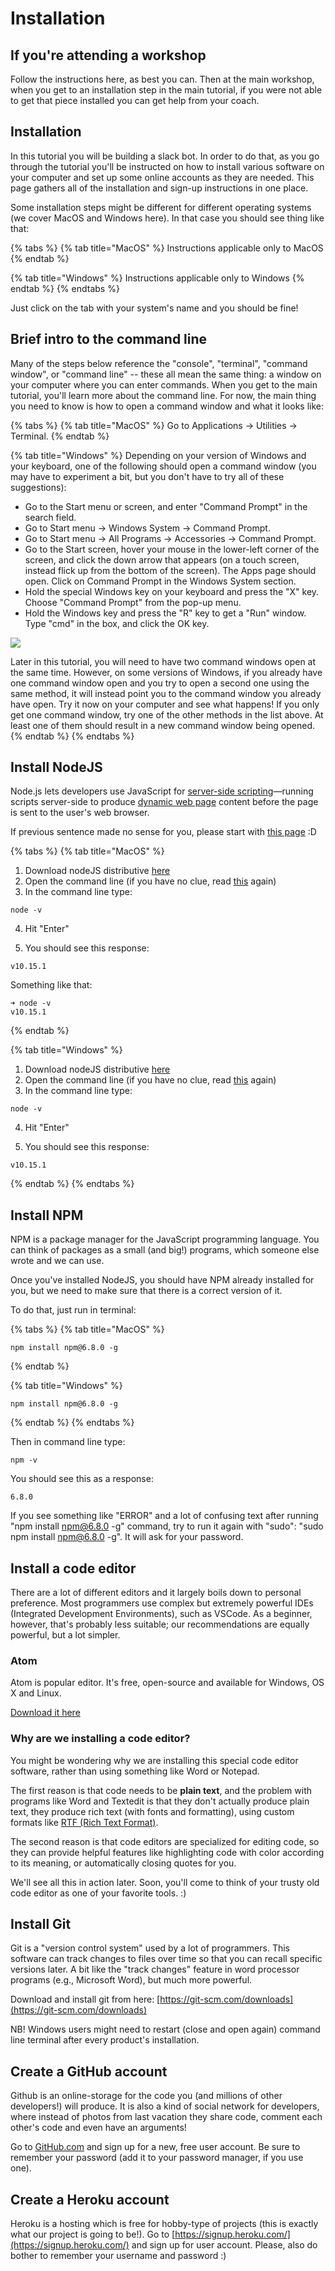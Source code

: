 # Installation

## If you're attending a workshop <a id="if-youre-attending-a-workshop"></a>

Follow the instructions here, as best you can. Then at the main workshop, when you get to an installation step in the main tutorial, if you were not able to get that piece installed you can get help from your coach.

## Installation

In this tutorial you will be building a slack bot. In order to do that, as you go through the tutorial you'll be instructed on how to install various software on your computer and set up some online accounts as they are needed. This page gathers all of the installation and sign-up instructions in one place.

Some installation steps might be different for different operating systems \(we cover MacOS and Windows here\). In that case you should see thing like that:

{% tabs %}
{% tab title="MacOS" %}
Instructions applicable only to MacOS
{% endtab %}

{% tab title="Windows" %}
Instructions applicable only to Windows
{% endtab %}
{% endtabs %}

Just click on the tab with your system's name and you should be fine!

## Brief intro to the command line <a id="brief-intro-to-the-command-line"></a>

Many of the steps below reference the "console", "terminal", "command window", or "command line" -- these all mean the same thing: a window on your computer where you can enter commands. When you get to the main tutorial, you'll learn more about the command line. For now, the main thing you need to know is how to open a command window and what it looks like:  


{% tabs %}
{% tab title="MacOS" %}
Go to Applications → Utilities → Terminal.
{% endtab %}

{% tab title="Windows" %}
Depending on your version of Windows and your keyboard, one of the following should open a command window \(you may have to experiment a bit, but you don't have to try all of these suggestions\):

* Go to the Start menu or screen, and enter "Command Prompt" in the search field.
* Go to Start menu → Windows System → Command Prompt.
* Go to Start menu → All Programs → Accessories → Command Prompt.
* Go to the Start screen, hover your mouse in the lower-left corner of the screen, and click the down arrow that appears \(on a touch screen, instead flick up from the bottom of the screen\). The Apps page should open. Click on Command Prompt in the Windows System section.
* Hold the special Windows key on your keyboard and press the "X" key. Choose "Command Prompt" from the pop-up menu.
* Hold the Windows key and press the "R" key to get a "Run" window. Type "cmd" in the box, and click the OK key.

![](.gitbook/assets/windows-plus-r.png)

Later in this tutorial, you will need to have two command windows open at the same time. However, on some versions of Windows, if you already have one command window open and you try to open a second one using the same method, it will instead point you to the command window you already have open. Try it now on your computer and see what happens! If you only get one command window, try one of the other methods in the list above. At least one of them should result in a new command window being opened.
{% endtab %}
{% endtabs %}

## Install NodeJS

Node.js lets developers use JavaScript for [server-side scripting](https://en.wikipedia.org/wiki/Server-side_scripting)—running scripts server-side to produce [dynamic web page](https://en.wikipedia.org/wiki/Dynamic_web_page) content before the page is sent to the user's web browser.

If previous sentence made no sense for you, please start with [this page](https://tutorial.djangogirls.org/en/how_the_internet_works/) :D

{% tabs %}
{% tab title="MacOS" %}
1. Download nodeJS distributive [here](https://nodejs.org/dist/v10.15.1/node-v10.15.1.pkg)
2. Open the command line \(if you have no clue, read [this](https://kiote1.gitbook.io/slackbotworkshop/more-info#brief-intro-to-the-command-line) again\)
3. In the command line type:

```text
node -v
```

4. Hit "Enter"

5. You should see this response:

```text
v10.15.1
```

Something like that:

```text
➜ node -v
v10.15.1
```
{% endtab %}

{% tab title="Windows" %}
1. Download nodeJS distributive [here](https://nodejs.org/dist/v10.15.1/node-v10.15.1-x64.msi)
2. Open the command line \(if you have no clue, read [this](https://kiote1.gitbook.io/slackbotworkshop/~/drafts/-LZ9oZ1zsvxmvkO4i5nG/primary/more-info#brief-intro-to-the-command-line) again\)
3. In the command line type:

```text
node -v
```

4. Hit "Enter"

5. You should see this response:

```text
v10.15.1
```
{% endtab %}
{% endtabs %}

## Install NPM

NPM is a package manager for the JavaScript programming language. You can think of packages as a small \(and big!\) programs, which someone else wrote and we can use. 

Once you've installed NodeJS, you should have NPM already installed for you, but we need to make sure that there is a correct version of it.

To do that, just run in terminal:

{% tabs %}
{% tab title="MacOS" %}
```text
npm install npm@6.8.0 -g
```
{% endtab %}

{% tab title="Windows" %}
```
npm install npm@6.8.0 -g
```
{% endtab %}
{% endtabs %}

Then in command line type:

```text
npm -v
```

You should see this as a response:

```text
6.8.0
```

If you see something like "ERROR" and a lot of confusing text after running "npm install npm@6.8.0 -g" command, try to run it again with "sudo": "sudo npm install npm@6.8.0 -g". It will ask for your password.

## Install a code editor <a id="install-a-code-editor"></a>

There are a lot of different editors and it largely boils down to personal preference. Most programmers use complex but extremely powerful IDEs \(Integrated Development Environments\), such as VSCode. As a beginner, however, that's probably less suitable; our recommendations are equally powerful, but a lot simpler.

### Atom

Atom is popular editor. It's free, open-source and available for Windows, OS X and Linux. 

[Download it here](https://atom.io/)  


### Why are we installing a code editor? <a id="why-are-we-installing-a-code-editor"></a>

You might be wondering why we are installing this special code editor software, rather than using something like Word or Notepad.

The first reason is that code needs to be **plain text**, and the problem with programs like Word and Textedit is that they don't actually produce plain text, they produce rich text \(with fonts and formatting\), using custom formats like [RTF \(Rich Text Format\)](https://en.wikipedia.org/wiki/Rich_Text_Format).

The second reason is that code editors are specialized for editing code, so they can provide helpful features like highlighting code with color according to its meaning, or automatically closing quotes for you.

We'll see all this in action later. Soon, you'll come to think of your trusty old code editor as one of your favorite tools. :\)

## Install Git <a id="install-git"></a>

Git is a "version control system" used by a lot of programmers. This software can track changes to files over time so that you can recall specific versions later. A bit like the "track changes" feature in word processor programs \(e.g., Microsoft Word\), but much more powerful.

Download and install git from here: [https://git-scm.com/downloads](https://git-scm.com/downloads)

NB! Windows users might need to restart \(close and open again\) command line terminal after every product's installation.

## Create a GitHub account <a id="create-a-github-account"></a>

Github is an online-storage for the code you \(and millions of other developers!\) will produce. It is also a kind of social network for developers, where instead of photos from last vacation they share code, comment each other's code and even have an arguments!

Go to [GitHub.com](https://www.github.com/) and sign up for a new, free user account. Be sure to remember your password \(add it to your password manager, if you use one\).

## Create a Heroku account

Heroku is a hosting which is free for hobby-type of projects \(this is exactly what our project is going to be!\). Go to [https://signup.heroku.com/](https://signup.heroku.com/) and sign up for user account. Please, also do bother to remember your username and password :\)

